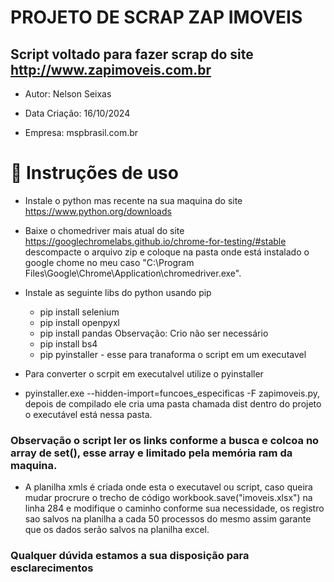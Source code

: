 # PROJETO DE SCRAP ZAP IMOVEIS

## Script voltado para fazer scrap do site http://www.zapimoveis.com.br
- Autor: Nelson Seixas

- Data Criação: 16/10/2024

- Empresa: mspbrasil.com.br 

# :hammer: Instruções de uso

- Instale o python mas recente na sua maquina do site https://www.python.org/downloads

- Baixe o chomedriver mais atual do site https://googlechromelabs.github.io/chrome-for-testing/#stable descompacte o arquivo zip e coloque na pasta onde está instalado o google chome no meu caso "C:\Program Files\Google\Chrome\Application\chromedriver.exe". 

- Instale as seguinte libs do python usando pip 
    - pip install selenium
    - pip install openpyxl
    - pip install pandas  Observação: Crio não ser necessário
    - pip install bs4 
    - pip pyinstaller - esse para tranaforma o script em um executavel


- Para converter o scrpit em executalvel utilize o pyinstaller  

- pyinstaller.exe --hidden-import=funcoes_especificas -F zapimoveis.py, depois de compilado ele cria uma pasta chamada dist dentro do projeto o executável está nessa pasta.

### Observação o script ler os links conforme a busca e colcoa no array de set(), esse array e limitado pela memória ram da maquina. 

- A planilha xmls é criada onde esta o executavel ou script, caso queira mudar procrure o trecho de código   workbook.save("imoveis.xlsx")  na linha 284 e modifique o caminho conforme sua necessidade, os registro sao salvos na planilha a cada 50 processos do mesmo assim garante que os dados serão salvos na planilha excel.

### Qualquer dúvida estamos a sua disposição para esclarecimentos 





 

